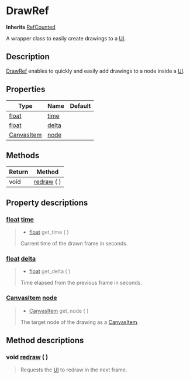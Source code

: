 <!-- Generated by document generator, changes will be lost. -->

# DrawRef

**Inherits** [RefCounted](https://docs.godotengine.org/en/4.1/classes/class_refcounted.html)

A wrapper class to easily create drawings to a [UI](#api/ui.md).

## Description

[DrawRef](#api/drawref.md) enables to quickly and easily add drawings to a node inside a [UI](#api/ui.md).

## Properties

| Type | Name | Default |
| --- | --- | --- |
| [float](https://docs.godotengine.org/en/4.1/classes/class_float.html) | [time](#property-time) | |
| [float](https://docs.godotengine.org/en/4.1/classes/class_float.html) | [delta](#property-delta) | |
| [CanvasItem](https://docs.godotengine.org/en/4.1/classes/class_canvasitem.html) | [node](#property-node) | |
## Methods

| Return | Method |
| --- | --- |
| void | [redraw](#method-redraw) ( ) |

## Property descriptions

### <a id="property-time">[float](https://docs.godotengine.org/en/4.1/classes/class_float.html) [time](#property-time) </a>

> - <span style="opacity: 0.8">[float](https://docs.godotengine.org/en/4.1/classes/class_float.html) get_time ( )</span>
> 
> Current time of the drawn frame in seconds.

### <a id="property-delta">[float](https://docs.godotengine.org/en/4.1/classes/class_float.html) [delta](#property-delta) </a>

> - <span style="opacity: 0.8">[float](https://docs.godotengine.org/en/4.1/classes/class_float.html) get_delta ( )</span>
> 
> Time elapsed from the previous frame in seconds.

### <a id="property-node">[CanvasItem](https://docs.godotengine.org/en/4.1/classes/class_canvasitem.html) [node](#property-node) </a>

> - <span style="opacity: 0.8">[CanvasItem](https://docs.godotengine.org/en/4.1/classes/class_canvasitem.html) get_node ( )</span>
> 
> The target node of the drawing as a [CanvasItem](https://docs.godotengine.org/en/4.1/classes/class_canvasitem.html).

## Method descriptions

### <a id="method-redraw">void [redraw](#method-redraw) ( )</a>

> Requests the [UI](#api/ui.md) to redraw in the next frame.

